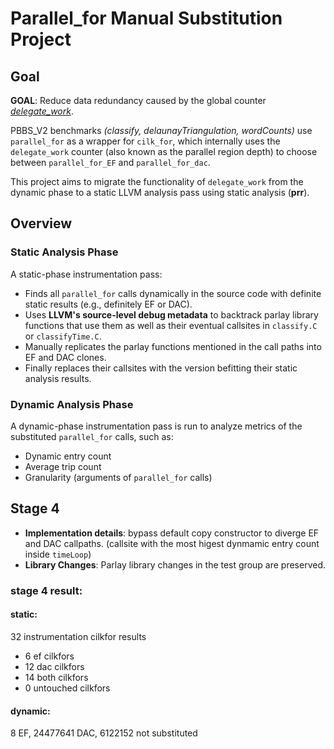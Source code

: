 # Parallel_for Manual Substitution Project

## Goal

**GOAL**: Reduce data redundancy caused by the global counter <u>*delegate_work*</u>.

PBBS_V2 benchmarks _(classify, delaunayTriangulation, wordCounts)_ use `parallel_for` as a wrapper for `cilk_for`, which internally uses the `delegate_work` counter (also known as the parallel region depth) to choose between `parallel_for_EF` and `parallel_for_dac`.

This project aims to migrate the functionality of `delegate_work` from the dynamic phase to a static LLVM analysis pass using static analysis (**prr**).

## Overview

### Static Analysis Phase

A static-phase instrumentation pass:
- Finds all `parallel_for` calls dynamically in the source code with definite static results (e.g., definitely EF or DAC).
- Uses **LLVM's source-level debug metadata** to backtrack parlay library functions that use them as well as their eventual callsites in `classify.C` or `classifyTime.C`.
- Manually replicates the parlay functions mentioned in the call paths into EF and DAC clones.
- Finally replaces their callsites with the version befitting their static analysis results.

### Dynamic Analysis Phase

A dynamic-phase instrumentation pass is run to analyze metrics of the substituted `parallel_for` calls, such as:
- Dynamic entry count
- Average trip count
- Granularity (arguments of `parallel_for` calls)


## Stage 4

- **Implementation details**: bypass default copy constructor to diverge EF and DAC callpaths. (callsite with the most higest dynmamic entry count inside `timeLoop`)
- **Library Changes**: Parlay library changes in the test group are preserved.

### stage 4 result: 
#### **static**: 
32 instrumentation cilkfor results
- 6 ef cilkfors
- 12 dac cilkfors
- 14 both cilkfors
- 0 untouched cilkfors

#### **dynamic**:
8 EF, 24477641 DAC, 6122152 not substituted
